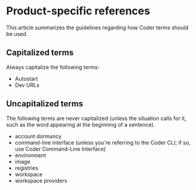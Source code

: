 # Product-specific references

This article summarizes the guidelines regarding how Coder terms should be used.

## Capitalized terms

Always capitalize the following terms:

- Autostart
- Dev URLs

## Uncapitalized terms

The following terms are never capitalized (unless the situation calls for it,
such as the word appearing at the beginning of a sentence).

- account dormancy
- command-line interface (unless you're referring to the Coder CLI; if so, use
  Coder Command-Line Interface)
- environment
- image
- registries
- workspace
- workspace providers
